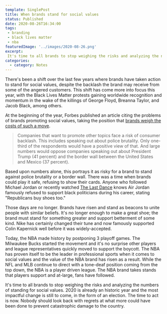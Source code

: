 ```yaml
---
template: SinglePost
title: When brands stand for social values
status: Published
date: 2020-08-26T16:34:00
tags:
 - branding
 - black lives matter
 - nba
featuredImage: '../images/2020-08-26.png'
excerpt:
 It's time to all brands to stop weighing the risks and analyzing the numbers of standing for social values. 2020 is already an historic year and the most impactful change is still to come, in the form of an election. The time to act is now. Nobody should look back with regrets at what more could have been done to prevent catastrophic damage to the country. 
categories:
  - category: Notes
---
```

There's been a shift over the last few years where brands have taken action to stand for social values, despite the backlash the brand may receive from some of the angered customers. This shift has come more into focus this year, with the Black Lives Matter protests gaining worldwide recognition and momentum in the wake of the killings of George Floyd, Breanna Taylor, and Jacob Black, among others.

At the beginning of the year, Forbes published an article citing the problems of brands promoting social values, taking the position that [brands weigh the costs of such a move](https://www.forbes.com/sites/chetwade/2020/01/23/brands-that-promote-social-values-face-conflicted-consumers/#4b7aa03b4888).

> Companies that want to promote other topics face a risk of consumer backlash. This includes speaking out about police brutality. Only one-third of the respondents would have a positive view of that. And large numbers would oppose companies speaking out about President Trump (41 percent) and the border wall between the United States and Mexico (37 percent).

Based upon numbers alone, this portrays it as risky for a brand to stand against police brutality or a border wall. There was a time when brands could play it safe, refusing to show their cards. Anyone who followed Michael Jordan or recently watched [The Last Dance](https://www.netflix.com/title/80203144) knows Air Jordan famously refused to support black politicians during his career, stating "Republicans buy shoes too."

Those days are no longer. Brands have risen and stand as beacons to unite people with similar beliefs. It's no longer enough to make a great shoe; the brand must stand for something greater and support betterment of some kind. Nike has certainly changed their tune and now famously supported Colin Kapernick well before it was widely-accepted.

Today, the NBA made history by postponing 3 playoff games. The Milwaukee Bucks started the movement and it's no surprise other players and league representatives quickly moved to support the boycott. The NBA has proven itself to be the leader in professional sports when it comes to social values and the value of the NBA brand has risen as a result. While the NFL and MLB continue to direct with a tone-deaf position coming from the top down, the NBA is a player driven league. The NBA brand takes stands that players support and at-large, fans have followed.

It's time to all brands to stop weighing the risks and analyzing the numbers of standing for social values. 2020 is already an historic year and the most impactful change is still to come, in the form of an election. The time to act is now. Nobody should look back with regrets at what more could have been done to prevent catastrophic damage to the country.
